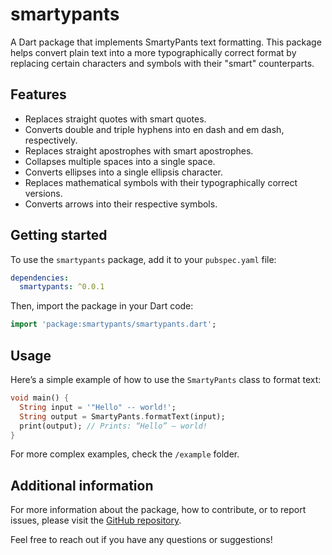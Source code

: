 # smartypants

A Dart package that implements SmartyPants text formatting. This package helps convert plain text into a more typographically correct format by replacing certain characters and symbols with their "smart" counterparts.

## Features

- Replaces straight quotes with smart quotes.
- Converts double and triple hyphens into en dash and em dash, respectively.
- Replaces straight apostrophes with smart apostrophes.
- Collapses multiple spaces into a single space.
- Converts ellipses into a single ellipsis character.
- Replaces mathematical symbols with their typographically correct versions.
- Converts arrows into their respective symbols.

## Getting started

To use the `smartypants` package, add it to your `pubspec.yaml` file:

```yaml
dependencies:
  smartypants: ^0.0.1
```

Then, import the package in your Dart code:

```dart
import 'package:smartypants/smartypants.dart';
```

## Usage

Here’s a simple example of how to use the `SmartyPants` class to format text:

```dart
void main() {
  String input = '"Hello" -- world!';
  String output = SmartyPants.formatText(input);
  print(output); // Prints: “Hello” – world!
}
```

For more complex examples, check the `/example` folder.

## Additional information

For more information about the package, how to contribute, or to report issues, please visit the [GitHub repository](https://github.com/eunice-hong/smartypants).

Feel free to reach out if you have any questions or suggestions!


